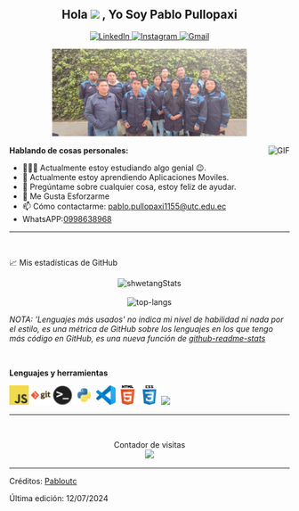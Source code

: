 <h2 align="center">Hola <img src="https://media.giphy.com/media/hvRJCLFzcasrR4ia7z/giphy.gif" width="25px"> , Yo Soy Pablo Pullopaxi</h2>
<p align="center">
  <a href="https://www.linkedin.com/in/shwetang-3335b896/">
    <img src="https://cdn.jsdelivr.net/npm/simple-icons@v3/icons/facebook.svg" alt="LinkedIn" height="30" width="30" />
  </a> 
  <a href="https://www.instagram.com/shwetang_singh/">
    <img src="https://cdn.jsdelivr.net/npm/simple-icons@v3/icons/instagram.svg" alt="Instagram" height="30" width="30" />
  </a> 
  <a href="https://mail.google.com/mail/u/0/#inbox">
    <img src="https://cdn.jsdelivr.net/npm/simple-icons@v3/icons/gmail.svg" alt="Gmail" height="30" width="30" />
  </a>
</p>
<p align="center">
  <img src="img/universidad.jpeg" alt=""  width="350px"/>
</p>

<img align="right" height="150rem" alt="GIF" src="https://media4.giphy.com/media/RbDKaczqWovIugyJmW/200w.webp?cid=ecf05e47yrznhyd4w1cnwbe3hlilpmls3c0mrsymhdzmzp5z&rid=200w.webp" />

**Hablando de cosas personales:**

- 👨🏽‍💻 Actualmente estoy estudiando algo genial :wink:.
- 🌱 Actualmente estoy aprendiendo Aplicaciones Moviles.
- 💬 Pregúntame sobre cualquier cosa, estoy feliz de ayudar.
- :muscle: Me Gusta Esforzarme
- 📫 Cómo contactarme: [pablo.pullopaxi1155@utc.edu.ec](https://mail.google.com/mail/u/0/#inbox)
- WhatsAPP:[0998638968](https://wa.me/qr/32ZBIFPO4BWTF1)



***

 <br>

📈 Mis estadísticas de GitHub <br />
<p align="center">
  <img src="https://github-readme-stats.vercel.app/api?username=Shwetang550&theme=dark&show_icons=true" alt="shwetangStats" />  
  <br />
  <br />
  <img src="https://github-readme-stats.vercel.app/api/top-langs/?username=Shwetang550&layout=compact&theme=dark" alt="top-langs" />
</p>

*NOTA: 'Lenguajes más usados' no indica mi nivel de habilidad ni nada por el estilo, es una métrica de GitHub sobre los lenguajes en los que tengo más código en GitHub, es una nueva función de [github-readme-stats](https://github.com/anuraghazra/github-readme-stats)*

<br>

**Lenguajes y herramientas**


<code><img height="35rem" src="https://raw.githubusercontent.com/github/explore/80688e429a7d4ef2fca1e82350fe8e3517d3494d/topics/javascript/javascript.png"></code>
<code><img height="35rem" src="https://raw.githubusercontent.com/github/explore/80688e429a7d4ef2fca1e82350fe8e3517d3494d/topics/git/git.png"></code>
<code><img height="35rem" src="https://raw.githubusercontent.com/github/explore/80688e429a7d4ef2fca1e82350fe8e3517d3494d/topics/terminal/terminal.png"></code>
<code><img height="35rem" src="https://raw.githubusercontent.com/github/explore/80688e429a7d4ef2fca1e82350fe8e3517d3494d/topics/python/python.png"></code>
<code><img alt="Visual Studio Code" height="35rem" src="https://raw.githubusercontent.com/github/explore/80688e429a7d4ef2fca1e82350fe8e3517d3494d/topics/visual-studio-code/visual-studio-code.png" /></code>
<code><img alt="HTML5" height="35rem" src="https://raw.githubusercontent.com/github/explore/80688e429a7d4ef2fca1e82350fe8e3517d3494d/topics/html/html.png" /></code>
<code><img alt="CSS3" height="35rem" src="https://raw.githubusercontent.com/github/explore/80688e429a7d4ef2fca1e82350fe8e3517d3494d/topics/css/css.png" /></code>
<code><img height="35rem" src="https://img.icons8.com/color/2x/bootstrap.png" /></code>

***

<br />

<p align="center"> 
  Contador de visitas<br>
  <img src="https://profile-counter.glitch.me/Shwetang550/count.svg" />
</p>

-----
Créditos: [Pabloutc](https://github.com/Pabloutc)

Última edición: 12/07/2024
